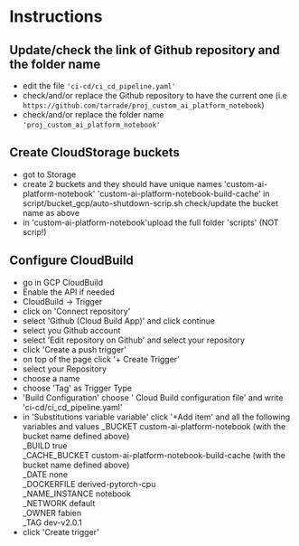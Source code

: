 # Instructions

## Update/check the link of Github repository and the folder name
- edit the file `'ci-cd/ci_cd_pipeline.yaml'`
- check/and/or replace the Github repository to have the current one (i.e `https://github.com/tarrade/proj_custom_ai_platform_notebook`)
- check/and/or replace the folder name `'proj_custom_ai_platform_notebook'`

## Create  CloudStorage buckets
- got to Storage
- create 2 buckets and they should have unique names
  'custom-ai-platform-notebook'
  'custom-ai-platform-notebook-build-cache'
  in script/bucket_gcp/auto-shutdown-scrip.sh check/update the bucket name as above
 - in 'custom-ai-platform-notebook'upload the full folder 'scripts' (NOT scrip!)

## Configure CloudBuild
- go in GCP  CloudBuild
- Enable the API if needed
- CloudBuild -> Trigger
- click on 'Connect repository'
- select 'Github (Cloud Build App)' and click continue
- select you Github account
- select 'Edit repository on Github' and select your repository
- click 'Create a push trigger'
- on top of the page click '+ Create  Trigger'
- select your Repository
- choose a name
- choose 'Tag' as Trigger Type
- 'Build Configuration' choose ' Cloud Build configuration file' and write 'ci-cd/ci_cd_pipeline.yaml'
- in 'Substitutions variable variable' click '+Add item' and all the following variables and values
  _BUCKET custom-ai-platform-notebook (with the bucket name defined above)  
  _BUILD true  
  _CACHE_BUCKET custom-ai-platform-notebook-build-cache (with the bucket name defined above)  
  _DATE none  
  _DOCKERFILE derived-pytorch-cpu  
  _NAME_INSTANCE notebook  
  _NETWORK default  
  _OWNER fabien  
  _TAG dev-v2.0.1 
- click 'Create trigger' 